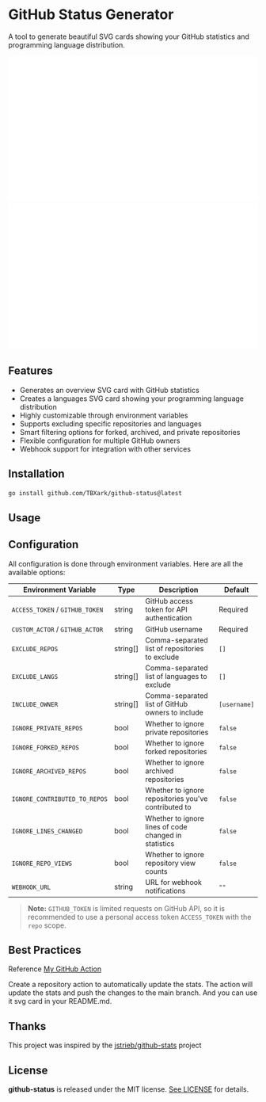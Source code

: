 # GitHub Status Generator

A tool to generate beautiful SVG cards showing your GitHub statistics and programming language distribution.

[![overview](https://raw.githubusercontent.com/TBXark/TBXark/refs/heads/stats/overview.svg)](https://github.com/TBXark/TBXark) [![languages](https://raw.githubusercontent.com/TBXark/TBXark/refs/heads/stats/languages.svg)](https://github.com/TBXark/TBXark)


## Features

- Generates an overview SVG card with GitHub statistics
- Creates a languages SVG card showing your programming language distribution
- Highly customizable through environment variables
- Supports excluding specific repositories and languages
- Smart filtering options for forked, archived, and private repositories
- Flexible configuration for multiple GitHub owners
- Webhook support for integration with other services

## Installation

```bash
go install github.com/TBXark/github-status@latest
```

## Usage

## Configuration

All configuration is done through environment variables. Here are all the available options:

| Environment Variable            | Type     | Description                                           | Default      |
|---------------------------------|----------|-------------------------------------------------------|--------------|
| `ACCESS_TOKEN` / `GITHUB_TOKEN` | string   | GitHub access token for API authentication            | Required     |
| `CUSTOM_ACTOR` / `GITHUB_ACTOR` | string   | GitHub username                                       | Required     |
| `EXCLUDE_REPOS`                 | string[] | Comma-separated list of repositories to exclude       | `[]`         |
| `EXCLUDE_LANGS`                 | string[] | Comma-separated list of languages to exclude          | `[]`         |
| `INCLUDE_OWNER`                 | string[] | Comma-separated list of GitHub owners to include      | `[username]` |
| `IGNORE_PRIVATE_REPOS`          | bool     | Whether to ignore private repositories                | `false`      |
| `IGNORE_FORKED_REPOS`           | bool     | Whether to ignore forked repositories                 | `false`      |
| `IGNORE_ARCHIVED_REPOS`         | bool     | Whether to ignore archived repositories               | `false`      |
| `IGNORE_CONTRIBUTED_TO_REPOS`   | bool     | Whether to ignore repositories you've contributed to  | `false`      |
| `IGNORE_LINES_CHANGED`          | bool     | Whether to ignore lines of code changed in statistics | `false`      |
| `IGNORE_REPO_VIEWS`             | bool     | Whether to ignore repository view counts              | `false`      |
| `WEBHOOK_URL`                   | string   | URL for webhook notifications                         | `""`         |

> **Note:** `GITHUB_TOKEN` is limited requests on GitHub API, so it is recommended to use a personal access token `ACCESS_TOKEN` with the `repo` scope.

## Best Practices

Reference [My GitHub Action](https://github.com/TBXark/TBXark/blob/master/.github/workflows/update-status.yml)

Create a repository action to automatically update the stats. The action will update the stats and push the changes to the main branch. And you can use it svg card in your README.md.


## Thanks

This project was inspired by the [jstrieb/github-stats](https://github.com/jstrieb/github-stats) project

## License

**github-status** is released under the MIT license. [See LICENSE](LICENSE) for details.